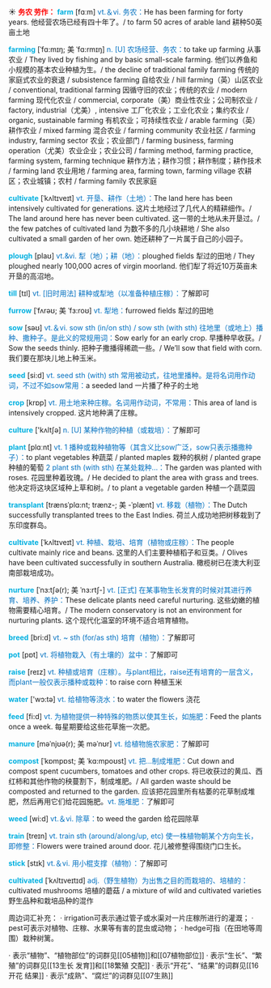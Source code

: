 ☀ <font color="red">**务农 劳作：**</font>
<font color="sky blue">**farm**</font> [fɑːm] 
<font color="#0070c0">vt.＆vi. 务农：</font>He has been farming for forty years. 他经营农场已经有四十年了。/ to farm 50 acres of arable land 耕种50英亩土地
                      
<font color="sky blue">**farming**</font> [ˈfɑ:mɪŋ; 美 ˈfɑ:rmɪŋ]
<font color="#0070c0">n. [U] 农场经营、务农：</font>to take up farming 从事农业 / They lived by fishing and by basic small-scale farming. 他们以养鱼和小规模的基本农业种植为生。/ the decline of traditional family farming 传统的家庭式农业的衰退 / subsistence farming 自给农业 / hill farming（英）山区农业 / conventional, traditional farming 因循守旧的农业；传统的农业 / modern farming 现代化农业 / commercial, corporate（美）商业性农业；公司制农业 / factory, industrial（尤美）, intensive 工厂化农业；工业化农业；集约农业 / organic, sustainable farming 有机农业；可持续性农业 / arable farming（英）耕作农业 / mixed farming 混合农业 / farming community 农业社区 / farming industry, farming sector 农业；农业部门 / farming business, farming operation（尤美）农业企业；农业公司 / farming method, farming practice, farming system, farming technique 耕作方法；耕作习惯；耕作制度；耕作技术 / farming land 农业用地 / farming area, farming town, farming village 农耕区；农业城镇；农村 / farming family 农民家庭

<font color="sky blue">**cultivate**</font> [ˈkʌltɪveɪt]
<font color="#0070c0">vt. 开垦、耕作（土地）：</font>The land here has been intensively cultivated for generations. 这片土地经过了几代人的精耕细作。/ The land around here has never been cultivated. 这一带的土地从未开垦过。/ the few patches of cultivated land 为数不多的几小块耕地 / She also cultivated a small garden of her own. 她还耕种了一片属于自己的小园子。
           
<font color="sky blue">**plough**</font> [plaʊ]
<font color="#0070c0">vt.&vi. 犁（地）；耕（地）：</font>ploughed fields 犁过的田地 / They ploughed nearly 100,000 acres of virgin moorland. 他们犁了将近10万英亩未开垦的高沼地。

<font color="sky blue">**till**</font> [tɪl] 
<font color="#0070c0">vt. [旧时用法] 耕种或犁地（以准备种植庄稼）：</font>了解即可
           
<font color="sky blue">**furrow**</font> [ˈfʌrəʊ; 美 ˈfɜ:roʊ]
<font color="#0070c0">vt. 犁地：</font>furrowed fields 犁过的田地

<font color="sky blue">**sow**</font> [səʊ] 
<font color="#0070c0">vt.＆vi. sow sth (in/on sth) / sow sth (with sth) 往地里（或地上）播种、撒种子。是此义的常规用词：</font>Sow early for an early crop. 早播种早收获。/ Sow the seeds thinly. 把种子撒播得稀疏一些。/ We’ll sow that field with corn. 我们要在那块儿地上种玉米。

<font color="sky blue">**seed**</font> [si:d] 
<font color="#0070c0">vt. seed sth (with) sth 常用被动式，往地里播种。是将名词用作动词，不过不如sow常用：</font>a seeded land 一片播了种子的土地

<font color="sky blue">**crop**</font> [krɒp] 
<font color="#0070c0">vt. 用土地来种庄稼。名词用作动词，不常用：</font>This area of land is intensively cropped. 这片地种满了庄稼。

<font color="sky blue">**culture**</font> ['kʌltʃə] 
<font color="#0070c0">n. [U] 某种作物的种植（或栽培）：</font>了解即可

<font color="sky blue">**plant**</font> [plɑːnt] 
<font color="#0070c0">vt. 1 播种或栽种植物等（其含义比sow广泛，sow只表示播撒种子）：</font>to plant vegetables 种蔬菜 / planted maples 栽种的枫树 / planted grape 种植的葡萄 <font color="#0070c0">2 plant sth (with sth) 在某处栽种…：</font>The garden was planted with roses. 花园里种着玫瑰。/ He decided to plant the area with grass and trees. 他决定将这块区域种上草和树。/ to plant a vegetable garden 种植一个蔬菜园
                      
<font color="sky blue">**transplant**</font> [trænsˈplɑ:nt; trænz-; 美 -ˈplænt]
<font color="#0070c0">vt. 移栽（植物）：</font>The Dutch successfully transplanted trees to the East Indies. 荷兰人成功地把树移栽到了东印度群岛。

<font color="sky blue">**cultivate**</font> [ˈkʌltɪveɪt]
<font color="#0070c0">vt. 种植、栽培、培育（植物或庄稼）：</font>The people cultivate mainly rice and beans. 这里的人们主要种植稻子和豆类。/ Olives have been cultivated successfully in southern Australia. 橄榄树已在澳大利亚南部栽培成功。
           
<font color="sky blue">**nurture**</font> [ˈnɜ:tʃə(r); 美 ˈnɜ:rtʃ-]
<font color="#0070c0">vt. [正式] 在某事物生长发育的时候对其进行养育、培养、养护：</font>These delicate plants need careful nurturing. 这些幼嫩的植物需要精心培育。/ The modern conservatory is not an environment for nurturing plants. 这个现代化温室的环境不适合培育植物。
           
<font color="sky blue">**breed**</font> [bri:d]
<font color="#0070c0">vt. ~ sth (for/as sth) 培育（植物）：</font>了解即可

<font color="sky blue">**pot**</font> [pɒt] 
<font color="#0070c0">vt. 将植物栽入（有土壤的）盆中：</font>了解即可

<font color="sky blue">**raise**</font> [reɪz] 
<font color="#0070c0">vt. 种植或培育（庄稼）。与plant相比，raise还有培育的一层含义，而plant一般仅表示播种或栽种：</font>to raise corn 种植玉米

<font color="sky blue">**water**</font> ['wɔ:tə] 
<font color="#0070c0">vt. 给植物等浇水：</font>to water the flowers 浇花

<font color="sky blue">**feed**</font> [fi:d] 
<font color="#0070c0">vt. 为植物提供一种特殊的物质以使其生长，如施肥：</font>Feed the plants once a week. 每星期要给这些花草施一次肥。 
           
<font color="sky blue">**manure**</font> [məˈnjʊə(r); 美 məˈnʊr]
<font color="#0070c0">vt. 给植物施农家肥：</font>了解即可

<font color="sky blue">**compost**</font> [ˈkɒmpɒst; 美 ˈkɑ:mpoʊst]
<font color="#0070c0">vt. 把…制成堆肥：</font>Cut down and compost spent cucumbers, tomatoes and other crops. 将已收获过的黄瓜、西红柿和其他作物的秧蔓割下，制成堆肥。/ All garden waste should be composted and returned to the garden. 应该把花园里所有枯萎的花草制成堆肥，然后再用它们给花园施肥。<font color="#0070c0">vt. 施堆肥：</font>了解即可

<font color="sky blue">**weed**</font> [wi:d] 
<font color="#0070c0">vt.＆vi. 除草：</font>to weed the garden 给花园除草

<font color="sky blue">**train**</font> [treɪn] 
<font color="#0070c0">vt. train sth (around/along/up, etc) 使一株植物朝某个方向生长，即修整：</font>Flowers were trained around door. 花儿被修整得围绕门口生长。

<font color="sky blue">**stick**</font> [stɪk] 
<font color="#0070c0">vt.＆vi. 用小棍支撑（植物）：</font>了解即可
           
<font color="sky blue">**cultivated**</font> [ˈkʌltɪveɪtɪd]
<font color="#0070c0">adj.（野生植物）为出售之目的而栽培的、培植的：</font>cultivated mushrooms 培植的蘑菇 / a mixture of wild and cultivated varieties 野生品种和栽培品种的混作

周边词汇补充：
· irrigation可表示通过管子或水渠对一片庄稼所进行的灌溉；
· pest可表示对植物、庄稼、水果等有害的昆虫或动物；
· hedge可指（在田地等周围）栽种树篱。

· 表示“植物”、“植物部位”的词群见[[05植物]]和[[07植物部位]]
· 表示“生长”、“繁殖”的词群见[[13生长 发育]]和[[18繁殖 交配]]
· 表示“开花”、“结果”的词群见[[16开花 结果]]
· 表示“成熟”、“腐烂”的词群见[[07生熟]]
